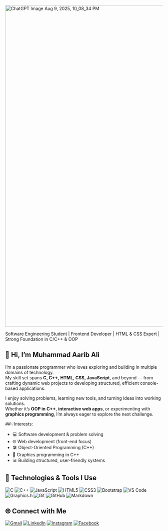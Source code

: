 <img width="1536" height="1024" alt="ChatGPT Image Aug 9, 2025, 10_08_34 PM" src="https://github.com/user-attachments/assets/dc919fd3-da2a-4f55-8cbd-aa553d08a8f2" />



Software Engineering Student | Frontend Developer | HTML & CSS Expert | Strong Foundation in C/C++ & OOP

## 👋 Hi, I’m Muhammad Aarib Ali  

I’m a passionate programmer who loves exploring and building in multiple domains of technology.  
My skill set spans **C, C++, HTML, CSS, JavaScript**, and beyond — from crafting dynamic web projects to developing structured, efficient console-based applications.  

I enjoy solving problems, learning new tools, and turning ideas into working solutions.  
Whether it’s **OOP in C++**, **interactive web apps**, or experimenting with **graphics programming**, I’m always eager to explore the next challenge.  

##💡Interests: 
- 💻 Software development & problem solving  
- 🌐 Web development (front-end focus)  
- 🛠 Object-Oriented Programming (C++)  
- 🎨 Graphics programming in C++  
- 📊 Building structured, user-friendly systems

## 🚀 Technologies & Tools I Use

![C](https://img.shields.io/badge/C-00599C?style=for-the-badge&logo=c&logoColor=white)
![C++](https://img.shields.io/badge/C++-00599C?style=for-the-badge&logo=cplusplus&logoColor=white)
![JavaScript](https://img.shields.io/badge/JavaScript-F7DF1E?style=for-the-badge&logo=javascript&logoColor=black)
![HTML5](https://img.shields.io/badge/HTML5-E34F26?style=for-the-badge&logo=html5&logoColor=white)
![CSS3](https://img.shields.io/badge/CSS3-1572B6?style=for-the-badge&logo=css3&logoColor=white)
![Bootstrap](https://img.shields.io/badge/Bootstrap-7952B3?style=for-the-badge&logo=bootstrap&logoColor=white)
![VS Code](https://img.shields.io/badge/VS%20Code-0078D4?style=for-the-badge&logo=visualstudiocode&logoColor=white)
![Graphics.h](https://img.shields.io/badge/Graphics.h-000000?style=for-the-badge&logo=code&logoColor=white)
![Git](https://img.shields.io/badge/Git-F05032?style=for-the-badge&logo=git&logoColor=white)
![GitHub](https://img.shields.io/badge/GitHub-181717?style=for-the-badge&logo=github&logoColor=white)
![Markdown](https://img.shields.io/badge/Markdown-000000?style=for-the-badge&logo=markdown&logoColor=white)


## 🌐 Connect with Me

[![Gmail](https://img.shields.io/badge/Gmail-D14836?style=for-the-badge&logo=gmail&logoColor=white)](mailto:muhammadaarib7452@gmail.com)
[![LinkedIn](https://img.shields.io/badge/LinkedIn-0A66C2?style=for-the-badge&logo=linkedin&logoColor=white)](https://www.linkedin.com/in/muhammad-aarib-ali-065567322)
[![Instagram](https://img.shields.io/badge/Instagram-E4405F?style=for-the-badge&logo=instagram&logoColor=white)](https://instagram.com/aaribalii)
[![Facebook](https://img.shields.io/badge/Facebook-1877F2?style=for-the-badge&logo=facebook&logoColor=white)](https://facebook.com/AaribAliRajput)



